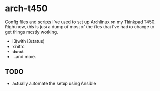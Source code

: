 # arch-t450

Config files and scripts I've used to set up Archlinux on my Thinkpad
T450. Right now, this is just a dump of most of the files that I've
had to change to get things mostly working.

- i3(with i3status)
- xinitrc
- dunst
- ...and more.

## TODO
- actually automate the setup using Ansible
